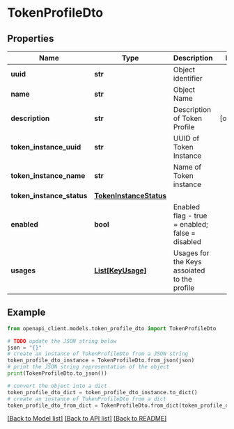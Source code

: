 # TokenProfileDto


## Properties

Name | Type | Description | Notes
------------ | ------------- | ------------- | -------------
**uuid** | **str** | Object identifier | 
**name** | **str** | Object Name | 
**description** | **str** | Description of Token Profile | [optional] 
**token_instance_uuid** | **str** | UUID of Token Instance | 
**token_instance_name** | **str** | Name of Token instance | 
**token_instance_status** | [**TokenInstanceStatus**](TokenInstanceStatus.md) |  | 
**enabled** | **bool** | Enabled flag - true &#x3D; enabled; false &#x3D; disabled | 
**usages** | [**List[KeyUsage]**](KeyUsage.md) | Usages for the Keys assoiated to the profile | 

## Example

```python
from openapi_client.models.token_profile_dto import TokenProfileDto

# TODO update the JSON string below
json = "{}"
# create an instance of TokenProfileDto from a JSON string
token_profile_dto_instance = TokenProfileDto.from_json(json)
# print the JSON string representation of the object
print(TokenProfileDto.to_json())

# convert the object into a dict
token_profile_dto_dict = token_profile_dto_instance.to_dict()
# create an instance of TokenProfileDto from a dict
token_profile_dto_from_dict = TokenProfileDto.from_dict(token_profile_dto_dict)
```
[[Back to Model list]](../README.md#documentation-for-models) [[Back to API list]](../README.md#documentation-for-api-endpoints) [[Back to README]](../README.md)



